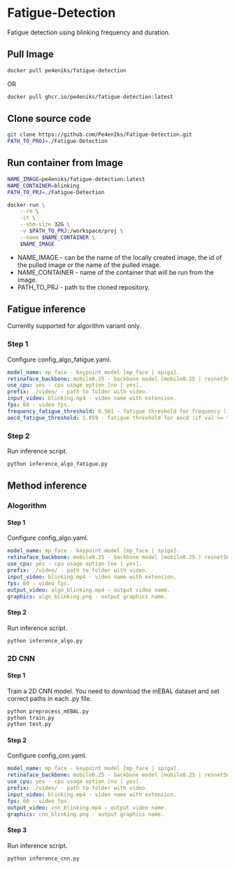 # Fatigue-Detection
Fatigue detection using blinking frequency and duration.

## Pull Image
```bash
docker pull pe4eniks/fatigue-detection
```
OR
```bash
docker pull ghcr.io/pe4eniks/fatigue-detection:latest
```


## Clone source code
```bash
git clone https://github.com/Pe4enIks/Fatigue-Detection.git
PATH_TO_PROJ=./Fatigue-Detection
```

## Run container from Image
```bash
NAME_IMAGE=pe4eniks/fatigue-detection:latest
NAME_CONTAINER=blinking
PATH_TO_PRJ=./Fatigue-Detection

docker run \
    --rm \
    -it \
    --shm-size 32G \
    -v $PATH_TO_PRJ:/workspace/proj \
    --name $NAME_CONTAINER \
    $NAME_IMAGE
```

- NAME_IMAGE - can be the name of the locally created image, the id of the pulled image or the name of the pulled image.
- NAME_CONTAINER - name of the container that will be run from the image.
- PATH_TO_PRJ - path to the cloned repository.

## Fatigue inference
Currently supported for algorithm variant only.

### Step 1
Configure config_algo_fatigue.yaml.
```yaml
model_name: mp_face - keypoint model [mp_face | spiga].
retinaface_backbone: mobile0.25 - backbone model [mobile0.25 | resnet50].
use_cpu: yes - cpu usage option [no | yes].
prefix: ./video/ - path to folder with video.
input_video: blinking.mp4 - video name with extension.
fps: 60 - video fps.
frequency_fatigue_threshold: 0.501 - fatigue threshold for frequency (if val <= threshold -> fatigue detected).
aecd_fatigue_threshold: 1.059 - fatigue threshold for aecd (if val >= threshold -> fatigue detected).
```

### Step 2
Run inference script.
```bash
python inference_algo_fatigue.py
```

## Method inference
### Alogorithm
#### Step 1
Configure config_algo.yaml.
```yaml
model_name: mp_face - keypoint model [mp_face | spiga].
retinaface_backbone: mobile0.25 - backbone model [mobile0.25 | resnet50].
use_cpu: yes - cpu usage option [no | yes].
prefix: ./video/ - path to folder with video.
input_video: blinking.mp4 - video name with extension.
fps: 60 - video fps.
output_video: algo_blinking.mp4 - output video name.
graphics: algo_blinking.png - output graphics name.
```

#### Step 2
Run inference script.
```bash
python inference_algo.py
```

### 2D CNN
#### Step 1
Train a 2D CNN model. You need to download the mEBAL dataset and set correct paths in each .py file.
```bash
python preprocess_mEBAL.py
python train.py
python test.py
```

#### Step 2
Configure config_cnn.yaml.
```yaml
model_name: mp_face - keypoint model [mp_face | spiga].
retinaface_backbone: mobile0.25 - backbone model [mobile0.25 | resnet50].
use_cpu: yes - cpu usage option [no | yes].
prefix: ./video/ - path to folder with video.
input_video: blinking.mp4 - video name with extension.
fps: 60 - video fps.
output_video: cnn_blinking.mp4 - output video name.
graphics: cnn_blinking.png - output graphics name.
```

#### Step 3
Run inference script.
```bash
python inference_cnn.py
```
